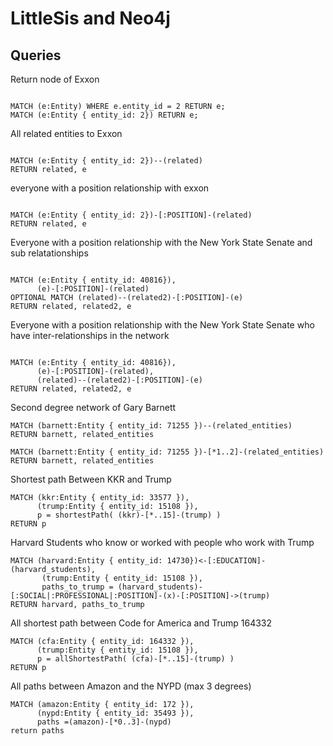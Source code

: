 # LittleSis and Neo4j


## Queries

Return node of Exxon

``` cypher

MATCH (e:Entity) WHERE e.entity_id = 2 RETURN e;
MATCH (e:Entity { entity_id: 2}) RETURN e;

```

All related entities to Exxon

``` cypher

MATCH (e:Entity { entity_id: 2})--(related)
RETURN related, e

```

everyone with a position relationship with exxon

``` cypher

MATCH (e:Entity { entity_id: 2})-[:POSITION]-(related)
RETURN related, e

```

Everyone with a position relationship with the New York State Senate and sub relatationships

``` cypher

MATCH (e:Entity { entity_id: 40816}),
      (e)-[:POSITION]-(related)
OPTIONAL MATCH (related)--(related2)-[:POSITION]-(e)
RETURN related, related2, e

```

Everyone with a position relationship with the New York State Senate who have inter-relationships in the network

``` cypher

MATCH (e:Entity { entity_id: 40816}),
      (e)-[:POSITION]-(related),
	  (related)--(related2)-[:POSITION]-(e)
RETURN related, related2, e

```

Second degree network of Gary Barnett

``` cypher
MATCH (barnett:Entity { entity_id: 71255 })--(related_entities)
RETURN barnett, related_entities

MATCH (barnett:Entity { entity_id: 71255 })-[*1..2]-(related_entities)
RETURN barnett, related_entities
```

Shortest path Between KKR and Trump

```
MATCH (kkr:Entity { entity_id: 33577 }),
	  (trump:Entity { entity_id: 15108 }),
	  p = shortestPath( (kkr)-[*..15]-(trump) )
RETURN p

```

Harvard Students who know or worked with people who work with Trump

```
MATCH (harvard:Entity { entity_id: 14730})<-[:EDUCATION]-(harvard_students),
       (trump:Entity { entity_id: 15108 }),
	   paths_to_trump = (harvard_students)-[:SOCIAL|:PROFESSIONAL|:POSITION]-(x)-[:POSITION]->(trump)
RETURN harvard, paths_to_trump

```


All shortest path between Code for America and Trump 164332

```
MATCH (cfa:Entity { entity_id: 164332 }),
	  (trump:Entity { entity_id: 15108 }),
	  p = allShortestPath( (cfa)-[*..15]-(trump) )
RETURN p
```


All paths between Amazon and the NYPD (max 3 degrees)

```
MATCH (amazon:Entity { entity_id: 172 }),
	  (nypd:Entity { entity_id: 35493 }),
      paths =(amazon)-[*0..3]-(nypd)
return paths

```

